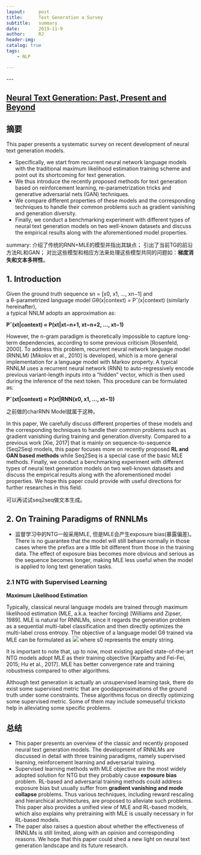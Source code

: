 ```yaml
---
layout:     post
title:      Text Generation a Survey 
subtitle:   summary
date:       2019-11-9
author:     RJ
header-img: 
catalog: true
tags:
    - NLP

---
```

<p id = "build"></p>
---

## [Neural Text Generation: Past, Present and Beyond](https://arxiv.org/pdf/1803.07133.pdf)

## 摘要
This paper presents a systematic survey on recent development of neural text generation models. 
- Specifically, we start from recurrent neural network language models with the traditional maximum likelihood estimation training scheme and point out its shortcoming for text generation. 
- We thus introduce the recently proposed methods for text generation based on reinforcement learning, re-parametrization tricks and generative adversarial nets (GAN) techniques. 
- We compare different properties of these models and the corresponding techniques to handle their common problems such as gradient vanishing and generation diversity. 
- Finally, we conduct a benchmarking experiment with different types of neural text generation models on two well-known datasets and discuss the empirical results along with the aforementioned model properties.

summary: 介绍了传统的RNN+MLE的模型并指出其缺点； 引出了当前TG的前沿方法RL和GAN； 对比这些模型和相应方法来处理这些模型共同的问题如：**梯度消失和文本多样性**。

## 1. Introduction
Given the ground truth sequence sn = [x0, x1, ..., xn−1] and <br>
a θ-parametrized language model Gθ(x|context) = Pˆ(x|context) (similarly hereinafter), <br>
a typical NNLM adopts an approximation as:<br>

**Pˆ(xt|context) ≈ P(xt|xt−n+1, xt−n+2, ..., xt−1)**

However, the n-gram paradigm is theoretically impossible to capture long-term dependencies, according to some previous criticism [Rosenfeld, 2000]. To address this problem, recurrent neural network language model (RNNLM) [Mikolov et al., 2010] is developed, which is a more general implementation for a language model with Markov property. A typical RNNLM uses a recurrent neural network (RNN) to auto-regressively encode previous variant-length inputs into a “hidden” vector, which is then used during the inference of the next token. This procedure can be formulated as:<br>

**Pˆ(xt|context) ≈ P(xt|RNN(x0, x1, ..., xt−1))** <br>

之前做的charRNN Model就属于这种。

In this paper,  We carefully discuss different properties of these models and the corresponding techniques to handle their common problems such as gradient vanishing during training and generation diversity. Compared to a previous work [Xie, 2017] that is mainly on sequence-to-sequence (Seq2Seq) models, this paper focuses more on recently proposed **RL and GAN based methods** while Seq2Seq is a special case of the basic MLE methods. Finally, we conduct a benchmarking experiment with different types of neural text generation models on two well-known datasets and discuss the empirical results along with the aforementioned model properties. We hope this paper could provide with useful directions for further researches in this field.

可以再试试seq2seq做文本生成。

## 2. On Training Paradigms of RNNLMs

- 监督学习中的NTG一般采用MLE, 但是MLE会产生exposure bias(暴露偏差)。
There is no guarantee that the model will still behave normally in those cases where the prefixs are a little bit different from those in the training data. The effect of exposure bias becomes more obvious and serious as the sequence becomes longer, making MLE less useful when the model is applied to long text generation tasks.

### 2.1 NTG with Supervised Learning

**Maximum Likelihood Estimation**

Typically, classical neural language models are trained through maximum likelihood estimation (MLE, a.k.a. teacher forcing) [Williams and Zipser, 1989]. MLE is natural for RNNLMs, since it regards the generation problem as a sequential multi-label classification and then directly optimizes the multi-label cross entropy. The objective of a language model Gθ trained via MLE can be formulated as
![](https://raw.githubusercontent.com/rejae/rejae.github.io/master/img/20191122TGMLE.jpg)
where s0 represents the empty string.

It is important to note that, up to now, most existing applied state-of-the-art NTG models adopt MLE as their training objective [Karpathy and Fei-Fei, 2015; Hu et al., 2017]. MLE has better convergence rate and training robustness compared to other algorithms.

Although text generation is actually an unsupervised learning task, there do exist some supervised metric that are goodapproximations of the ground truth under some constraints. These algorithms focus on directly optimizing some supervised metric. Some of them may include someuseful tricksto help in alleviating some specific problems.

## 总结
- This paper presents an overview of the classic and recently proposed neural text generation models. The development of RNNLMs are discussed in detail with three training paradigms, namely supervised learning, reinforcement learning and adversarial training. 
- Supervised learning methods with MLE objective are the most widely adopted solution for NTG but they probably cause **exposure bias** problem. RL-based and adversarial training methods could address exposure bias but usually suffer from **gradient vanishing and mode collapse** problems. Thus various techniques, including reward rescaling and hierarchical architectures, are proposed
to alleviate such problems. This paper also provides a unified view of MLE and RL-based models, which also explains why pretraining with MLE is usually necessary in for RL-based models. 
- The paper also raises a question about whether the effectiveness of RNNLMs is still limited, along with an opinion and corresponding reasons. We hope that this paper could shed a new light on neural text generation landscape and its future research.
